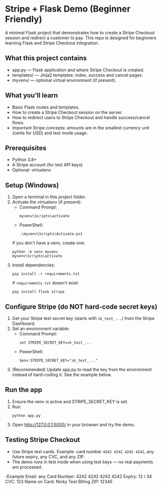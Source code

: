 # Stripe + Flask Demo (Beginner Friendly)

A minimal Flask project that demonstrates how to create a Stripe Checkout session and redirect a customer to pay. This repo is designed for beginners learning Flask and Stripe Checkout integration.

## What this project contains
- app.py — Flask application and where Stripe Checkout is created.
- templates/ — Jinja2 templates: index, success and cancel pages.
- myvenv/ — optional virtual environment (if present).

## What you'll learn
- Basic Flask routes and templates.
- How to create a Stripe Checkout session on the server.
- How to redirect users to Stripe Checkout and handle success/cancel flows.
- Important Stripe concepts: amounts are in the smallest currency unit (cents for USD) and test mode usage.

## Prerequisites
- Python 3.8+
- A Stripe account (for test API keys)
- Optional: virtualenv

## Setup (Windows)
1. Open a terminal in this project folder.
2. Activate the virtualenv (if present):
   - Command Prompt:
     ```
     myvenv\Scripts\activate
     ```
   - PowerShell:
     ```
     .\myvenv\Scripts\Activate.ps1
     ```
   If you don't have a venv, create one:
   ```
   python -m venv myvenv
   myvenv\Scripts\activate
   ```
3. Install dependencies:
   ```
   pip install -r requirements.txt
   ```
   If `requirements.txt` doesn't exist:
   ```
   pip install flask stripe
   ```

## Configure Stripe (do NOT hard-code secret keys)
1. Get your Stripe test secret key (starts with `sk_test_...`) from the Stripe Dashboard.
2. Set an environment variable:
   - Command Prompt:
     ```
     set STRIPE_SECRET_KEY=sk_test_...
     ```
   - PowerShell:
     ```
     $env:STRIPE_SECRET_KEY="sk_test_..."
     ```
3. (Recommended) Update app.py to read the key from the environment instead of hard-coding it. See the example below.

## Run the app
1. Ensure the venv is active and STRIPE_SECRET_KEY is set.
2. Run:
   ```
   python app.py
   ```
3. Open http://127.0.0.1:5000/ in your browser and try the demo.

## Testing Stripe Checkout
- Use Stripe test cards. Example: card number `4242 4242 4242 4242`, any future expiry, any CVC, and any ZIP.
- The demo runs in test mode when using test keys — no real payments are processed.

-Example
Email: any
Card Number: 4242 4242 4242 4242
Expiry: 12 / 34
CVC: 123
Name on Card: Nicky Test
Billing ZIP: 12345






